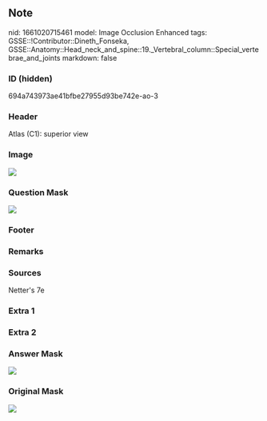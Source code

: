 ## Note
nid: 1661020715461
model: Image Occlusion Enhanced
tags: GSSE::!Contributor::Dineth_Fonseka, GSSE::Anatomy::Head_neck_and_spine::19._Vertebral_column::Special_vertebrae_and_joints
markdown: false

### ID (hidden)
694a743973ae41bfbe27955d93be742e-ao-3

### Header
Atlas (C1): superior view

### Image
<img src="tmpht93noqi.png">

### Question Mask
<img src="694a743973ae41bfbe27955d93be742e-ao-3-Q.svg">

### Footer


### Remarks


### Sources
Netter's 7e

### Extra 1


### Extra 2


### Answer Mask
<img src="694a743973ae41bfbe27955d93be742e-ao-3-A.svg">

### Original Mask
<img src="694a743973ae41bfbe27955d93be742e-ao-O.svg">
